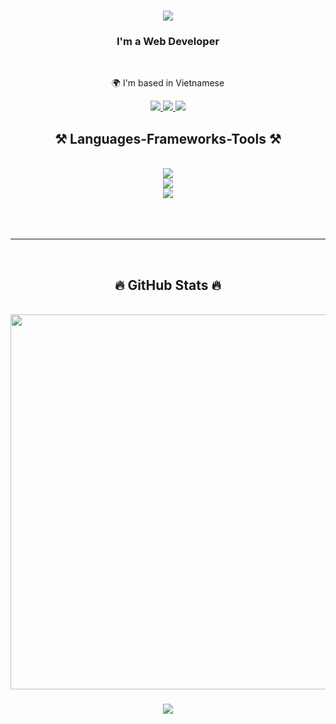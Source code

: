 

<h1 align="center">
    <img src="https://readme-typing-svg.herokuapp.com/?font=Righteous&size=35&center=true&vCenter=true&width=500&height=70&duration=4000&lines=Hi+There!+👋;+I'm+Huu+Bao!;" />
</h1>

<h3 align="center">I'm a Web Developer</h3>

<br/>

<div align="center">

 🌍 I'm based in Vietnamese 


 
 </div>

<div align="center"> 
<!--    ⚡ Fun fact **Game of Thrones Night's Watch cloaks are made from Ikea rugs** -->
  <a href="mailto:lehuubao2909@gmail.com">
    <img src="https://img.shields.io/badge/Gmail-333333?style=for-the-badge&logo=gmail&logoColor=red" />
  </a>
  <a href="https://www.linkedin.com/in/lehuubao2909/" target="_blank" rel="noopener">
    <img src="https://img.shields.io/badge/LinkedIn-0077B5?style=for-the-badge&logo=linkedin&logoColor=white" target="_blank" />
  </a>
  <a href="https://lehuubao1810.github.io/portfolio/" target="_blank" rel="noopener">
     <img src="https://img.shields.io/badge/Portfolio-FF5722?style=for-the-badge&logo=todoist&logoColor=white" target="_blank" /> <!-- sqlite, safari, google-chrome are other good icon options -->
  </a>
</div>

<h2 align="center">⚒️ Languages-Frameworks-Tools ⚒️</h2>
<br/>
<div align="center">
    <img src="https://skillicons.dev/icons?i=nodejs,git,github,express,firebase,mongodb,mysql" /><br>
  <img src="https://skillicons.dev/icons?i=react,next,javascript,typescript,redux" /><br>
    <img src="https://skillicons.dev/icons?i=mui,html,css,sass,tailwind" />
</div>
  <br/><br/><br/>
<hr/>
<br>

<h2 align="center">🔥 GitHub Stats 🔥</h2>
<!-- https://github.com/anuraghazra/github-readme-stats -->
<br>
<div align=center>
  <a href="#" title="lehuubao1810">
    <img width="600" align="center" src="https://github-readme-stats.vercel.app/api/top-langs/?username=lehuubao1810&hide=c%23,powershell,Mathematica,Ruby,Objective-C,Objective-C%2b%2b,Cuda&title_color=61dafb&text_color=ffffff&icon_color=61dafb&bg_color=20232a&langs_count=8&layout=compact&border_color=61dafb&hide_border=true" />
  </a>
<!--   <a href="#" title="lehuubao1810">
    <img align="right" width="434" src="https://github-readme-stats.vercel.app/api?username=lehuubao1810&show_icons=true&theme=react&border_color=61dafb&hide_border=true" />
  </a> -->
</div>


<h3 align="center">
    <img src="https://readme-typing-svg.herokuapp.com/?font=Righteous&size=25&center=true&vCenter=true&width=500&height=70&duration=4000&lines=Thanks+for+visiting!+✌️;+Shoot+me+a+message+on+Linkedin!;I'm+always+down+to+collab+:)">
</h3>
